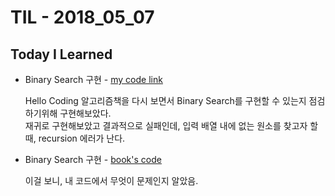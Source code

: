 # TIL - 2018_05_07

## Today I Learned

- Binary Search 구현 - [my code link](https://github.com/rrbb014/TIL/blob/master/tip/20180507_binary_searcy.py)

	Hello Coding 알고리즘책을 다시 보면서 Binary Search를 구현할 수 있는지 점검하기위해 구현해보았다.
	<br> 
	재귀로 구현해보았고 결과적으로 실패인데, 입력 배열 내에 없는 원소를 찾고자 할 때, recursion 에러가 난다.
	<br>
	
	
- Binary Search 구현 - [book's code](https://github.com/rrbb014/TIL/blob/master/tip/20180507_binary_search_book.py)
	
	이걸 보니, 내 코드에서 무엇이 문제인지 알았음.
    
